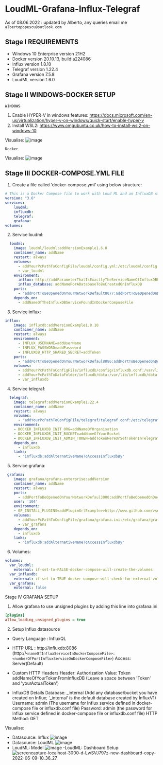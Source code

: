 # LoudML-Grafana-Influx-Telegraf

As of 08.06.2022 : updated by Alberto, any queries email me `albertopopescu@outlook.com`

## Stage I REQUIREMENTS

- Windows 10 Enterprise version 21H2
- Docker version 20.10.13, build a224086
- Influx version 1.8.10
- Telegraf version 1.22.4
- Grafana version 7.5.8
- LoudML version 1.6.0


## Stage II WINDOWS-DOCKER SETUP

`WINDOWS`
1. Enable HYPER-V in windows features: https://docs.microsoft.com/en-us/virtualization/hyper-v-on-windows/quick-start/enable-hyper-v
2. Install WSL2: https://www.omgubuntu.co.uk/how-to-install-wsl2-on-windows-10

Visualise:
![image](https://user-images.githubusercontent.com/63293696/172639073-ed240188-bd36-4c24-a096-9ef1b94d0261.png)

`Docker`

Visualise:
![image](https://user-images.githubusercontent.com/63293696/172639961-ab026550-c581-46d8-9e9a-e60db502d3f6.png)

## Stage III DOCKER-COMPOSE.YML FILE
1. Create a file called 'docker-compose.yml' using below structure:

```yaml
# This is a Docker Compose file to work with Loud ML and an InfluxDB stack.
version: "3.6"
services:
    loudml:
    influxdb:
    telegraf:
    grafana:
volumes:
```
2. Service loudml:

```yaml
  loudml:
    image: loudml/loudml:addVersionExample1.6.0
    container_name: addName 
    restart: always 
    volumes: 
      - addYourPcPathToConfigFile/loudml/config.yml:/etc/loudml/config.yml:ro 
      - var_loudml
    environment: 
      influx: http://addParameterThatIsExactlyTheServiceNameOfInfluxDBFoundInDockerComposeFile:addDockerPortOfInfluxDBServiceFoundInDockerComposeFile
      influx_database: addNameForADatabaseToBeCreatedOnInfluxDB 
    ports:
      - "addPortToBeOpenedOnYourNetworkDefault8077:addPortToBeOpenedOnDockerNetworkDefault8077" 
    depends_on:
      - addNameOfTheInfluxDBServiceFoundInDockerComposeFile
```
3. Service influx:

```yaml
influx:
    image: influxdb:addVersionExample1.8.10 
    container_name: addName
    restart: always
    environment:
      - INFLUX_USERNAME=addUserName 
      - INFLUX_PASSWORD=addPassword
      - INFLUXDB_HTTP_SHARED_SECRET=addToken
    ports:
      - "addPortToBeOpenedOnYourNetworkDefaul8086:addPortToBeOpenedOnDockerNetworkDefault8086"
    volumes:
      - addYourPcPathToConfigFile/influxdb/config/influxdb.conf:/var/lib/influxdb/influxdb.conf 
      - addYourPcPathToDataFolder/influxdb/data:/var/lib/influxdb/data
      - var_influxdb
```
4. Service telegraf:

```yaml
  telegraf:
    image: telegraf:addVersionExample1.22.4
    container_name: addName
    restart: always
    volumes:
      - "addYourPcPathToConfigFile/telegraf/telegraf.conf:/etc/telegraf/telegraf.conf:ro" 
    environment: 
    - DOCKER_INFLUXDB_INIT_ORG=addNameOfOrganisation 
    - DOCKER_INFLUXDB_INIT_BUCKET=addNameOfYourBucket
    - DOCKER_INFLUXDB_INIT_ADMIN_TOKEN=addTokenHereOrSetTokenInTelegrafConfigFile
    depends_on:
      - influxdb
    links: 
      - "influxdb:addAlternativeNameToAccessInfluxdbBy"
```
5. Service grafana:

```yaml
 grafana:
    image: grafana/grafana-enterprise:addVersion
    container_name: addName
    restart: always
    ports:
      - addPortToBeOpenedOnYourNetworkDefaul3000:addPortToBeOpenedOnDockerNetworkDefault3000
    user: '104'
    environment:
    - GF_INSTALL_PLUGINS=addPluginUrlExample>>http://www.github.com/vsergeyev/loudml-grafana-app/blob/master/loudml-grafana-app-1.7.2.zip?raw=true;loudml-grafana-app
    volumes:
      - addYourPcPathToConfigFile/grafana/grafana.ini:/etc/grafana/grafana.ini:rw 
      - var_grafana
    depends_on:
      - influxdb
    links: 
      - "influxdb:addAlternativeNameToAccessInfluxdbBy"
```
6. Volumes:

```yaml
volumes:
  var_loudml:
    external: if-set-to-FALSE-docker-compose-will-create-the-volumes
  var_influxdb:
    external: if-set-to-TRUE-docker-compose-will-check-for-external-volumes-already-created
  var_grafana:
    external: false
```

Stage IV GRAFANA SETUP

1. Allow grafana to use unsigned plugins by adding this line into grafana.ini

```ini
[plugins]
allow_loading_unsigned_plugins = true
```

2. Setup Influx datasource

- Query Language : InfluxQL

- HTTP
  URL : http://influxdb:8086 (http://`<nameOfInfluxServiceInDockerComposeFile>:<numberOfPortInfluxServiceOnDockerComposeFile>`)
  Access: Server(Default)

- Custom HTTP Headers
  Header: Authorization Value: Token addNameOfYourTokenFromInfluxDB (Leave a space between 'Token' and 'yourActualToken')

- InfluxDB Details
  Database: _internal (Add any database/bucket you have created on Influx; '_internal' is the default database created by InfluxV1)
  Username: admin (The username for Influx service defined in docker-compose file or influxdb.conf file)
  Password: admin (the password for Influx service defined in docker-compose file or influxdb.conf file)
  HTTP Method: GET

Visualise:
- Datasource: Influx
    ![image](https://user-images.githubusercontent.com/63293696/172815599-334e69b7-0f33-4b0b-aecf-afb57944d74c.png)
- Datasource: LoudML
    ![image](https://user-images.githubusercontent.com/63293696/172817494-4d301deb-6181-496f-8e63-82dbac53bc0c.png)
- LoudML: Model
    ![image](https://user-images.githubusercontent.com/63293696/172817621-856f127a-9313-4bdc-94f3-cc2a42cc92f7.png)
-LoudML: Dashboard Setup
    ![screencapture-localhost-3000-d-LwSVJ797z-new-dashboard-copy-2022-06-09-10_36_27](https://user-images.githubusercontent.com/63293696/172818850-3d2d017a-8ed3-4354-8b76-cf188ae7c762.png)

    


